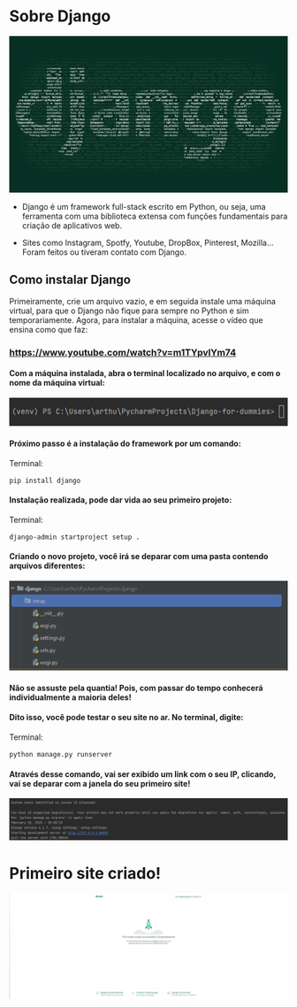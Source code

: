 # Sobre Django

![Logo do Django](./imgs/img.png)

* Django é um framework full-stack escrito em Python, ou seja, uma ferramenta com uma biblioteca extensa com funções fundamentais para criação de aplicativos web.

* Sites como Instagram, Spotfy, Youtube, DropBox, Pinterest, Mozilla... Foram feitos ou tiveram contato com Django.

## Como instalar Django

Primeiramente, crie um arquivo vazio, e em seguida instale uma máquina virtual, para que o Django não fique para sempre no Python e sim temporariamente. Agora, para instalar a máquina, acesse o vídeo que ensina como que faz:

### https://www.youtube.com/watch?v=m1TYpvIYm74

#### Com a máquina instalada, abra o terminal localizado no arquivo, e com o nome da máquina virtual:

![Terminal](./imgs/img_1.png)

#### Próximo passo é a instalação do framework por um comando:

Terminal:
~~~terminal
pip install django
~~~

#### Instalação realizada, pode dar vida ao seu primeiro projeto:

Terminal:
~~~terminal
django-admin startproject setup .
~~~

#### Criando o novo projeto, você irá se deparar com uma pasta contendo arquivos diferentes:

![Arquivos Django](./imgs/img_2.png)

#### Não se assuste pela quantia! Pois, com passar do tempo conhecerá individualmente a maioria deles!

#### Dito isso, você pode testar o seu site no ar. No terminal, digite:

Terminal:
~~~terminal
python manage.py runserver
~~~

#### Através desse comando, vai ser exibido um link com o seu IP, clicando, vai se deparar com a janela do seu primeiro site!

![Site aberto](./imgs/img_3.png)

# Primeiro site criado!
![Site aberto](./imgs/img_4.png)